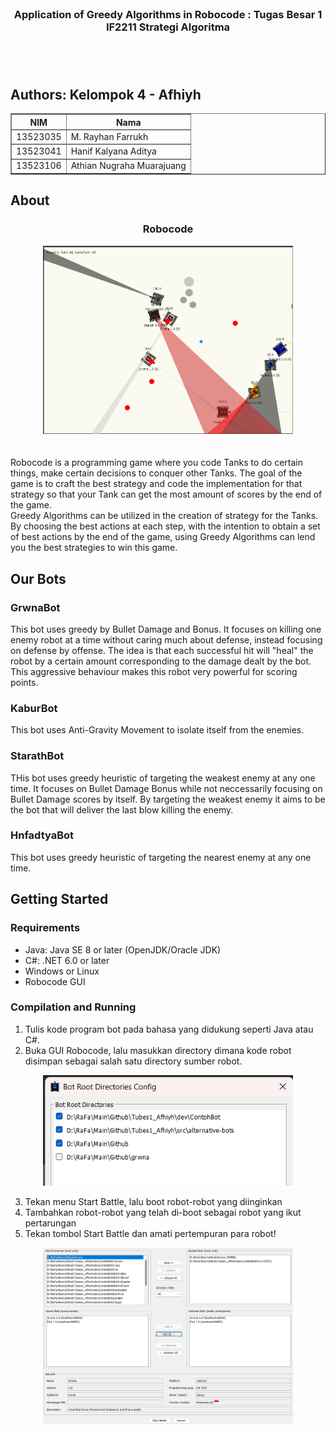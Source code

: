   
</br>

<H3 align="center">Application of Greedy Algorithms in Robocode : Tugas Besar 1 IF2211 Strategi Algoritma </p>

</br>
</br>

##  Authors: Kelompok 4 - Afhiyh

  

<div align="center">

<table border="1" cellspacing="0" cellpadding="8"> 
  <tr> <th>NIM</th> <th>Nama</th> </tr> 
  <tr> <td>13523035</td> <td>M. Rayhan Farrukh</td> </tr> 
  <tr> <td>13523041</td> <td>Hanif Kalyana Aditya</td> 
  </tr> <tr> <td>13523106</td> <td>Athian Nugraha Muarajuang</td> </tr> </table>
</div>

  

##  About

<h3 align="center"> Robocode</h3>

<div align="center">
  <img src="doc/img/Arena.png" alt="Arena View" width="400"/>
</div>
</br>
</br>
Robocode is a programming game where you code Tanks to do certain things, make certain decisions to conquer other Tanks. The goal of the game is to craft the best strategy and code the implementation for that strategy so that your Tank can get the most amount of scores by the end of the game.

</br>
Greedy Algorithms can be utilized in the creation of strategy for the Tanks. By choosing the best actions at each step, with the intention to obtain a set of best actions by the end of the game, using Greedy Algorithms can lend you the best strategies to win this game.

##  Our Bots
<h3>GrwnaBot</h3>
This bot uses greedy by Bullet Damage and Bonus. It focuses on killing one enemy robot at a time without caring much about defense, instead focusing on defense by offense. The idea is that each successful hit will "heal" the robot by a certain amount corresponding to the damage dealt by the bot. This aggressive behaviour makes this robot very powerful for scoring points.

<h3>KaburBot</h3>
This bot uses Anti-Gravity Movement to isolate itself from the enemies.

<h3>StarathBot</h3>
THis bot uses greedy heuristic of targeting the weakest enemy at any one time. It focuses on Bullet Damage Bonus while not neccessarily focusing on Bullet Damage scores by itself. By targeting the weakest enemy it aims to be the bot that will deliver the last blow killing the enemy.

<h3>HnfadtyaBot</h3>
This bot uses greedy heuristic of targeting the nearest enemy at any one time.



##  Getting Started
<h3>Requirements</h3>
<ul> 
<li> Java: Java SE 8 or later (OpenJDK/Oracle JDK) </li> 
<li> C#: .NET 6.0 or later </li>
<li> Windows or Linux </li>
<li> Robocode GUI </li>
</ul> 

<h3>Compilation and Running</h3>

1. Tulis kode program bot pada bahasa yang didukung seperti Java atau C#.
2. Buka GUI Robocode, lalu masukkan directory dimana kode robot disimpan sebagai salah satu directory sumber robot.
<div align="center">
  <img src="doc/img/Boot.png" alt="Booting Robots" width="400"/>
</div>

3. Tekan menu Start Battle, lalu boot robot-robot yang diinginkan
4. Tambahkan robot-robot yang telah di-boot sebagai robot yang ikut pertarungan
5. Tekan tombol Start Battle dan amati pertempuran para robot!
<div align="center">
  <img src="doc/img/Start.png" alt="Starting Battle" width="400"/>
</div>
  
 
